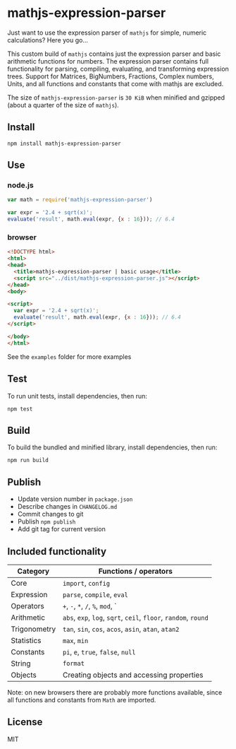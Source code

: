 # mathjs-expression-parser

Just want to use the expression parser of `mathjs` for simple, numeric calculations? Here you go...

This custom build of `mathjs` contains just the expression parser and basic arithmetic functions for numbers. The expression parser contains full functionality for parsing, compiling, evaluating, and transforming expression trees. Support for Matrices, BigNumbers, Fractions, Complex numbers, Units, and all functions and constants that come with mathjs are excluded.

The size of `mathjs-expression-parser` is `30 KiB` when minified and gzipped (about a quarter of the size of `mathjs`).


## Install

```
npm install mathjs-expression-parser
```


## Use

### node.js

```js
var math = require('mathjs-expression-parser')

var expr = '2.4 + sqrt(x)';
evaluate('result', math.eval(expr, {x : 16})); // 6.4
```

### browser

```html
<!DOCTYPE html>
<html>
<head>
  <title>mathjs-expression-parser | basic usage</title>
  <script src="../dist/mathjs-expression-parser.js"></script>
</head>
<body>

<script>
  var expr = '2.4 + sqrt(x)';
  evaluate('result', math.eval(expr, {x : 16})); // 6.4
</script>

</body>
</html>
```

See the `examples` folder for more examples


## Test

To run unit tests, install dependencies, then run:

```
npm test
```


## Build

To build the bundled and minified library, install dependencies, then run:

```
npm run build
```


## Publish

- Update version number in `package.json`
- Describe changes in `CHANGELOG.md`
- Commit changes to git
- Publish `npm publish`
- Add git tag for current version


## Included functionality

Category | Functions / operators
----------- | -----
Core        | `import`, `config`
Expression  | `parse`, `compile`, `eval`
Operators   | `+`, `-`, `*`, `/`, `%`, `mod`, `|`, `^`, `&`, `~`, `<<`, `>>`, `>>>`, `and`, `or`, `xor`, `not`, `==`, `!=`, `<`, `>`, `<=`, `>=`
Arithmetic  | `abs`, `exp`, `log`, `sqrt`, `ceil`, `floor`, `random`, `round`
Trigonometry| `tan`, `sin`, `cos`, `acos`, `asin`, `atan`, `atan2`
Statistics  |  `max`, `min`
Constants   | `pi`, `e`, `true`, `false`, `null`
String      | `format`
Objects     | Creating objects and accessing properties

Note: on new browsers there are probably more functions available, since all functions and constants from `Math` are imported.


## License

MIT
